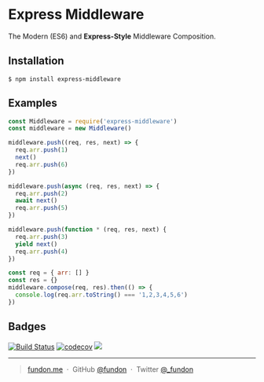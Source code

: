 # Express Middleware

The Modern (ES6) and **Express-Style** Middleware Composition.

## Installation

```
$ npm install express-middleware
```

## Examples

```js
const Middleware = require('express-middleware')
const middleware = new Middleware()

middleware.push((req, res, next) => {
  req.arr.push(1)
  next()
  req.arr.push(6)
})

middleware.push(async (req, res, next) => {
  req.arr.push(2)
  await next()
  req.arr.push(5)
})

middleware.push(function * (req, res, next) {
  req.arr.push(3)
  yield next()
  req.arr.push(4)
})

const req = { arr: [] }
const res = {}
middleware.compose(req, res).then(() => {
  console.log(req.arr.toString() === '1,2,3,4,5,6')
})
```

## Badges

[![Build Status](https://travis-ci.org/trekjs/expressify-middleware.svg?branch=master)](https://travis-ci.org/trekjs/expressify-middleware)
[![codecov](https://codecov.io/gh/trekjs/expressify-middleware/branch/master/graph/badge.svg)](https://codecov.io/gh/trekjs/expressify-middleware)
![](https://img.shields.io/badge/license-MIT-blue.svg)

---

> [fundon.me](https://fundon.me) &nbsp;&middot;&nbsp;
> GitHub [@fundon](https://github.com/fundon) &nbsp;&middot;&nbsp;
> Twitter [@_fundon](https://twitter.com/_fundon)
